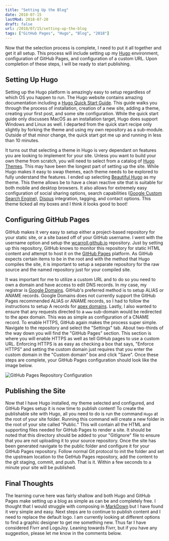 ```yaml
---
title: "Setting Up the Blog"
date: 2018-07-15
lastMod: 2018-07-20
draft: false
url: /2018/07/15/setting-up-the-blog
tags: ["GitHub Pages", "Hugo", "Blog", "2018"]
---
```


Now that the selection process is complete, I need to put it all together and get it all setup.
This process will include setting up my [Hugo](https://gohugo.io) environment, configuration of GitHub Pages, and configuration of a custom URL.
Upon completion of these steps, I will be ready to start publishing.

<!--more-->

## Setting Up Hugo

Setting up the Hugo platform is amazingly easy to setup regardless of which OS you happen to run.
The Hugo website contains amazing documentation including a [Hugo Quick Start Guide](https://gohugo.io/getting-started/quick-start/).
This guide walks you through the process of installation, creation of a new site, adding a theme, creating your first post, and some site configuration.
While the quick start guide only discusses MacOS as an installation target, Hugo does support Windows and Linux as well.
I departed from the quick start recipe only slightly by forking the theme and using my own repository as a sub-module.
Outside of that minor change, the quick start got me up and running in less than 10 minutes.

It turns out that selecting a theme in Hugo is very dependant on features you are looking to implement for your site.
Unless you want to build your own theme from scratch, you will need to select from a catalog of [Hugo Themes](https://themes.gohugo.io/).
This may have been the longest part of setting up the site.
While Hugo makes it easy to swap themes, each theme needs to be explored to fully understand the features.
I ended up selecting [Beautiful Hugo](https://themes.gohugo.io/beautifulhugo/) as my theme.
This theme allows be to have a clean reactive site that is suitable for both mobile and desktop browsers.
It also allows for extremely easy configuration of social sharing options, search capabilities ([Google Custom Search Engine](https://cse.google.com/cse/)), [Disqus](https://disqus.com/) integration, tagging, and contact options.
This theme ticked all my boxes and I think it looks good to boot!

## Configuring GitHub Pages

GitHub makes it very easy to setup either a project-based repository for your static site, or a site based off of your GitHub username.
I went with the username option and setup the [wcarroll.github.io](https://github.com/wcarroll/wcarroll.github.io) repository.
Just by setting up this repository, GitHub knows to monitor this repository for static HTML content and attempt to host it on the [GitHub Pages](https://pages.github.com/) platform.
As GitHub expects certain items to be in the root and with the method that Hugo compiles the site, it is important to setup a separate repository for the raw source and the named repository just for your compiled site.

It was important for me to utilize a custom URL and to do so you need to own a domain and have access to edit DNS records.
In my case, my registrar is [Google Domains](https://domains.google).
GitHub's preferred method is to setup ALIAS or ANAME records.
Google Domains does not currently support the GitHub Pages recommended ALIAS or ANAME records, so I had to follow the instructions to setup A records for [apex domains](https://help.github.com/articles/setting-up-an-apex-domain/).
Lastly, I also wanted to ensure that any requests directed to a ```www``` sub-domain would be redirected to the apex domain.
This was as simple as configuration of a CNAME record.
To enable HTTPS, GitHub again makes the process super simple.
Navigate to the repository and select the "Settings" tab.
About two-thirds of the way down you will find the "GitHub Pages" section.
This section is where you will enable HTTPS as well as tell GitHub pages to use a custom URL.
Enforcing HTTPS is as easy as checking a box that says, "Enforce HTTPS" and setting the custom domain just requires that you enter the custom domain in the "Custom domain" box and click "Save".
Once these steps are complete, your GitHub Pages configuration should look like the image below.

![GitHub Pages Repository Configuration](/img/GitHubPagesFinal.png)

## Publishing the Site

Now that I have Hugo installed, my theme selected and configured, and GitHub Pages setup it is now time to publish content!
To create the publishable site with Hugo, all you need to do is run the command ```Hugo``` at the root of your site folder.
Running this command will create a new folder in the root of your site called "Public."
This will contain all the HTML and supporting files needed for GitHub Pages to render a site.
It should be noted that this directory should be added to your "GitIgnore" file to ensure that you are not uploading it to your source repository.
Once the site has been generated navigate to the public folder and configure it for your GitHub Pages repository.
Follow normal Git protocol to init the folder and set the upstream location to the GetHub Pages repository, add the content to the git staging, commit, and push.
That is it.
Within a few seconds to a minute your site will be published.

## Final Thoughts

The learning curve here was fairly shallow and both Hugo and GitHub Pages make setting up a blog as simple as can be and completely free.
I thought that I would struggle with composing in [MarkDown](https://en.wikipedia.org/wiki/Markdown) but I have found it very simple and easy.
Next steps are to continue to publish content and I need to replace the default logo.
I am currently looking at different options to find a graphic designer to get me something new.
Thus far I have considered Fivrr and LogoJoy.
Leaning towards Fivrr, but if you have any suggestion, please let me know in the comments below.
